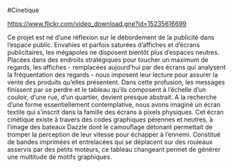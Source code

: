 #Cinetique

https://www.flickr.com/video_download.gne?id=15235616699

Ce projet est né d’une réflexion sur le débordement de la publicité dans l’espace public. Envahies et parfois saturées d’affiches et d’écrans publicitaires, les mégapoles ne disposent bientôt plus d’espaces neutres. Placées dans des endroits stratégiques pour toucher un maximum de regards, les affiches - remplacées aujourd’hui par des écrans qui analysent la fréquentation des regards - nous imposent leur lecture pour assurer la vente des produits qu’elles présentent. Dans cette profusion, les messages finissent par se perdre et le tableau qu’ils composent à l’échelle d’un couloir, d’une rue, d’un quartier, devient presque abstrait. A la recherche d’une forme essentiellement contemplative, nous avons imaginé un écran textile qui s’inscrit dans la famille des écrans à pixels physiques. Cet écran cinétique existe à travers des codes graphiques pérennes et neutres, à l’image des bateaux Dazzle dont le camouflage détonant permettait de tromper la perception de leur vitesse pour échapper à l’ennemi. Constitué de bandes imprimées et entrelacées qui se déplacent sur des rouleaux asservis par des petits moteurs, ce tableau changeant permet de générer une multitude de motifs graphiques.

